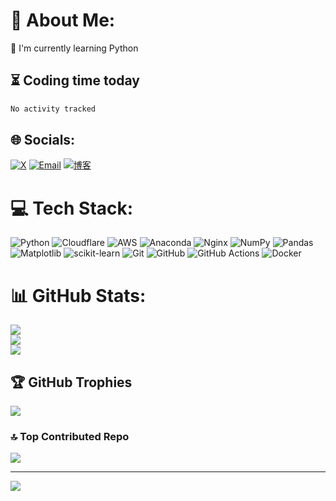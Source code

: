 # 💫 About Me:
🌱 I'm currently learning Python<br>

## ⏳ Coding time today

<!--START_SECTION:waka-->
```txt
No activity tracked
```
<!--END_SECTION:waka-->

## 🌐 Socials:
[![X](https://img.shields.io/badge/X-black.svg?logo=X&logoColor=white)](https://x.com/xyz_liu15)
[![Email](https://img.shields.io/badge/Email-D14836?logo=gmail&logoColor=white)](mailto:xyz.liu15@gmail.com)
[![博客](https://img.shields.io/badge/博客-FF5722?logo=blogger&logoColor=white)](https://blog.thinktechly.cn)

# 💻 Tech Stack:
![Python](https://img.shields.io/badge/python-3670A0?style=flat&logo=python&logoColor=ffdd54)
![Cloudflare](https://img.shields.io/badge/Cloudflare-F38020?style=flat&logo=Cloudflare&logoColor=white)
![AWS](https://img.shields.io/badge/AWS-%23FF9900.svg?style=flat&logo=amazon-aws&logoColor=white)
![Anaconda](https://img.shields.io/badge/Anaconda-%2344A833.svg?style=flat&logo=anaconda&logoColor=white)
![Nginx](https://img.shields.io/badge/nginx-%23009639.svg?style=flat&logo=nginx&logoColor=white)
![NumPy](https://img.shields.io/badge/numpy-%23013243.svg?style=flat&logo=numpy&logoColor=white)
![Pandas](https://img.shields.io/badge/pandas-%23150458.svg?style=flat&logo=pandas&logoColor=white)
![Matplotlib](https://img.shields.io/badge/Matplotlib-%23ffffff.svg?style=flat&logo=Matplotlib&logoColor=black)
![scikit-learn](https://img.shields.io/badge/scikit--learn-%23F7931E.svg?style=flat&logo=scikit-learn&logoColor=white)
![Git](https://img.shields.io/badge/git-%23F05033.svg?style=flat&logo=git&logoColor=white)
![GitHub](https://img.shields.io/badge/github-%23121011.svg?style=flat&logo=github&logoColor=white)
![GitHub Actions](https://img.shields.io/badge/github%20actions-%232671E5.svg?style=flat&logo=githubactions&logoColor=white)
![Docker](https://img.shields.io/badge/docker-%230db7ed.svg?style=flat&logo=docker&logoColor=white)

# 📊 GitHub Stats:
![](https://github-readme-stats.vercel.app/api?username=xyz-liu15&theme=react&hide_border=false&include_all_commits=true&count_private=true)<br/>
![](https://nirzak-streak-stats.vercel.app/?user=xyz-liu15&theme=react&hide_border=false)<br/>
![](https://github-readme-stats.vercel.app/api/top-langs/?username=xyz-liu15&theme=react&hide_border=false&include_all_commits=true&count_private=true&layout=compact)

## 🏆 GitHub Trophies
![](https://github-profile-trophy.vercel.app/?username=xyz-liu15&theme=dark&no-frame=false&no-bg=true&margin-w=4)

### 🔝 Top Contributed Repo
![](https://github-contributor-stats.vercel.app/api?username=xyz-liu15&limit=5&theme=dark&combine_all_yearly_contributions=true)

---
[![](https://visitcount.itsvg.in/api?id=xyz-liu15&icon=9&color=0)](https://visitcount.itsvg.in)

<!-- Proudly created with GPRM (https://gprm.itsvg.in) -->
